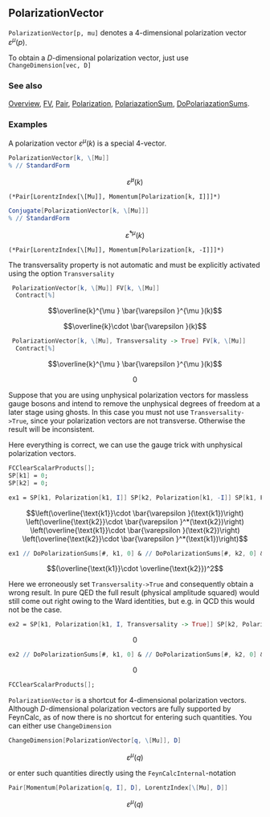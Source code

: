 ## PolarizationVector

`PolarizationVector[p, mu]` denotes a 4-dimensional polarization vector $\varepsilon^\mu(p)$.

To obtain a $D$-dimensional polarization vector, just use `ChangeDimension[vec, D]`

### See also

[Overview](Extra/FeynCalc.md), [FV](FV.md), [Pair](Pair.md), [Polarization](Polarization.md), [PolariazationSum](PolariazationSum.md), [DoPolariazationSums](DoPolariazationSums.md).

### Examples

A polarization vector $\varepsilon^{\mu }(k)$ is a special $4$-vector.

```mathematica
PolarizationVector[k, \[Mu]]
% // StandardForm
```

$$\bar{\varepsilon }^{\mu }(k)$$

```
(*Pair[LorentzIndex[\[Mu]], Momentum[Polarization[k, I]]]*)
```

```mathematica
Conjugate[PolarizationVector[k, \[Mu]]]
% // StandardForm
```

$$\bar{\varepsilon }^{*\mu }(k)$$

```
(*Pair[LorentzIndex[\[Mu]], Momentum[Polarization[k, -I]]]*)
```

The transversality property is not automatic and must be explicitly activated using the option `Transversality`

```mathematica
 PolarizationVector[k, \[Mu]] FV[k, \[Mu]] 
  Contract[%]
```

$$\overline{k}^{\mu } \bar{\varepsilon }^{\mu }(k)$$

$$\overline{k}\cdot \bar{\varepsilon }(k)$$

```mathematica
 PolarizationVector[k, \[Mu], Transversality -> True] FV[k, \[Mu]] 
  Contract[%]
```

$$\overline{k}^{\mu } \bar{\varepsilon }^{\mu }(k)$$

$$0$$

Suppose that you are using unphysical polarization vectors for massless gauge bosons and intend to remove the unphysical degrees of freedom at a later stage using ghosts. In this case you must not use  `Transversality->True`, since your polarization vectors are not transverse. Otherwise the result will be inconsistent.

Here everything is correct, we can use the gauge trick with unphysical polarization vectors.

```mathematica
FCClearScalarProducts[];
SP[k1] = 0;
SP[k2] = 0;
```

```mathematica
ех1 = SP[k1, Polarization[k1, I]] SP[k2, Polarization[k1, -I]] SP[k1, Polarization[k2, I]] SP[k2, Polarization[k2, -I]]
```

$$\left(\overline{\text{k1}}\cdot \bar{\varepsilon }(\text{k1})\right) \left(\overline{\text{k2}}\cdot \bar{\varepsilon }^*(\text{k2})\right) \left(\overline{\text{k1}}\cdot \bar{\varepsilon }(\text{k2})\right) \left(\overline{\text{k2}}\cdot \bar{\varepsilon }^*(\text{k1})\right)$$

```mathematica
ех1 // DoPolarizationSums[#, k1, 0] & // DoPolarizationSums[#, k2, 0] &
```

$$(\overline{\text{k1}}\cdot \overline{\text{k2}})^2$$

Here we erroneously set `Transversality->True`  and consequently obtain a wrong result. In pure QED the full result (physical amplitude squared) would still come out right owing to the Ward identities, but e.g. in QCD this would not be the case.

```mathematica
ех2 = SP[k1, Polarization[k1, I, Transversality -> True]] SP[k2, Polarization[k1, -I, Transversality -> True]] SP[k1, Polarization[k2, I, Transversality -> True]] SP[k2, Polarization[k2, -I, Transversality -> True]] // FCI
```

$$0$$

```mathematica
ех2 // DoPolarizationSums[#, k1, 0] & // DoPolarizationSums[#, k2, 0] &
```

$$0$$

```mathematica
FCClearScalarProducts[];
```

`PolarizationVector` is a shortcut for $4$-dimensional polarization vectors. Although $D$-dimensional polarization vectors are fully supported by FeynCalc, as of now there is no shortcut for entering such quantities. You can either use `ChangeDimension`

```mathematica
ChangeDimension[PolarizationVector[q, \[Mu]], D]
```

$$\varepsilon ^{\mu }(q)$$

or enter such quantities directly using the `FeynCalcInternal`-notation

```mathematica
Pair[Momentum[Polarization[q, I], D], LorentzIndex[\[Mu], D]]
```

$$\varepsilon ^{\mu }(q)$$